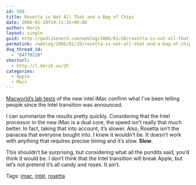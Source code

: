 ```yaml
---
id: 588
title: Rosetta is Not All That and a Bag of Chips
date: 2006-01-20T19:11:35+00:00
author: Derik
layout: single
guid: http://godlikenerd.com/weblog/2006/01/20/rosetta-is-not-all-that-and-a-bag-of-chips/
permalink: /weblog/2006/01/20/rosetta-is-not-all-that-and-a-bag-of-chips/
dsq_thread_id:
  - "64770220"
shorturl:
  - http://l.derik.us/2F
categories:
  - Apple
  - Macs
---
```

[Macworld&#8217;s lab tests](http://www.macworld.com/2006/01/features/imaclabtest1/index.php?pf=1) of the new intel iMac confirm what I&#8217;ve been telling people since the Intel transition was announced.

I can summarize the results pretty quickly. Considering that the Intel processor in the new iMac is a dual core, the speed isn&#8217;t really that much better. In fact, taking that into account, it&#8217;s slower. Also, Rosetta isn&#8217;t the panacea that everyone bought into. I knew it wouldn&#8217;t be. It doesn&#8217;t work with anything that requires precise timing and it&#8217;s slow. **Slow**.

This shouldn&#8217;t be surprising, but considering what all the pundits said, you&#8217;d think it would be. I don&#8217;t think that the Intel transition will break Apple, but let&#8217;s not pretend it&#8217;s all candy and roses. It ain&#8217;t. <!-- technorati tags start -->

<p class="tag-description">
  Tags: <a href="http://tagcentral.net/tag/imac" rel="tag">imac</a>, <a href="http://tagcentral.net/tag/intel" rel="tag">intel</a>, <a href="http://tagcentral.net/tag/rosetta" rel="tag">rosetta</a>
</p>

<!-- technorati tags end -->